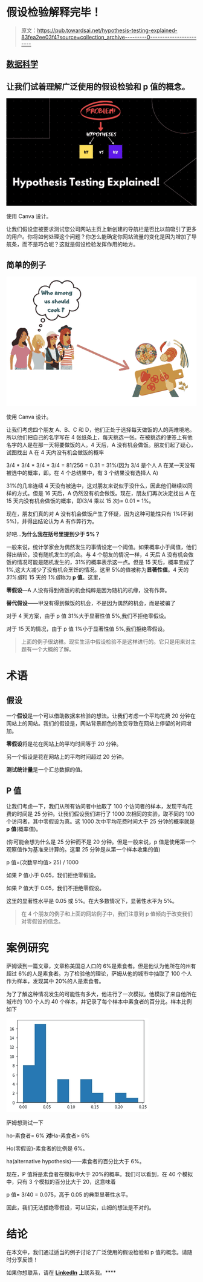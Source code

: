 # 假设检验解释完毕！

> 原文：<https://pub.towardsai.net/hypothesis-testing-explained-83fea2ee03f4?source=collection_archive---------0----------------------->

## [数据科学](https://towardsai.net/p/category/data-science)

## 让我们试着理解广泛使用的假设检验和 p 值的概念。

![](img/308b9051f30cf6d9fc898c203dc3ded9.png)

使用 Canva 设计。

让我们假设您被要求测试您公司网站主页上新创建的导航栏是否比以前吸引了更多的用户。你将如何处理这个问题？你怎么能确定你网站流量的变化是因为增加了导航条，而不是巧合呢？这就是假设检验发挥作用的地方。

## 简单的例子

![](img/09e5b0a5ca7a12d22a1588c552d68e38.png)

使用 Canva 设计。

让我们考虑四个朋友 A、B、C 和 D，他们正处于选择每天做饭的人的两难境地。所以他们把自己的名字写在 4 张纸条上，每天挑选一张。在被挑选的便签上有他名字的人是在那一天将要做饭的人。4 天后，A 没有机会做饭。朋友们起了疑心，试图找出 A 在 4 天内没有机会做饭的概率

3/4 * 3/4 * 3/4 * 3/4 = 81/256 = 0.31 = 31%(因为 3/4 是个人 A 在某一天没有被选中的概率，即。在 4 个总结果中，有 3 个结果没有选择人 A)

31%的几率连续 4 天没有被选中，这对朋友来说似乎没什么，因此他们继续以同样的方式。但是 16 天后，A 仍然没有机会做饭。现在，朋友们再次决定找出 A 在 15 天内没有机会做饭的概率，即(3/4 乘以 15 次)= 0.01 = 1%。

现在，朋友们真的对 A 没有机会做饭产生了怀疑，因为这种可能性只有 1%(不到 5%)，并得出结论认为 A 有作弊行为。

好吧…**为什么我在括号里提到少于 5%？**

一般来说，统计学家会为偶然发生的事情设定一个阈值。如果概率小于阈值，他们得出结论，没有随机发生的机会。与 4 个朋友的情况一样，4 天后 A 没有机会做饭的情况可能是随机发生的，31%的概率表示这一点。但是 15 天后，概率变成了 1%,这大大减少了没有机会烹饪的情况。这里 5%的值被称为**显著性值**。4 天的 *31%值*和 15 天的 *1%值*称为 **p 值**。这里，

**零假设**—A 人没有得到做饭的机会纯粹是因为随机的机缘，没有作弊。

**替代假设**——甲没有得到做饭的机会，不是因为偶然的机会，而是被骗了

对于 4 天方案，由于 p 值 31%大于显著性值 5%,我们不拒绝零假设。

对于 15 天的情况，由于 p 值 1%小于显著性值 5%,我们拒绝零假设。

> 上面的例子很幼稚。现实生活中假设检验不是这样进行的。它只是用来对主题有一个大概的了解。

# 术语

## **假设**

一个**假设**是一个可以借助数据来检验的想法。让我们考虑一个平均花费 20 分钟在网站上的网站。我们的假设是，网站背景颜色的改变导致在网站上停留的时间增加。

**零假设**将是花在网站上的平均时间等于 20 分钟。

另一个假设是花在网站上的平均时间超过 20 分钟。

**测试统计量**是一个汇总数据的值。

## **P 值**

让我们考虑一下，我们从所有访问者中抽取了 100 个访问者的样本，发现平均花费的时间是 25 分钟。让我们假设我们进行了 1000 次相同的实验，取不同的 100 个访问者，其中零假设为真。这 1000 次中平均花费时间大于 25 分钟的概率就是 **p 值**(概率值)。

(你可能会想为什么是 25 分钟而不是 20 分钟。但是一般来说，p 值是使用第一个观察值作为基准来计算的。这里 25 分钟是从第一个样本收集的值)

p 值=(次数平均值> 25) / 1000

如果 P 值小于 0.05，我们拒绝零假设。

如果 P 值大于 0.05，我们不拒绝零假设。

这里的显著性水平是 0.05 或 5%。在大多数情况下，显著性水平为 5%。

> 在 4 个朋友的例子和上面的网站例子中，我们注意到 p 值倾向于改变我们对零假设的信念。

# 案例研究

萨姆读到一篇文章，文章称美国总人口的 6%是素食者。但是他认为他所在的州有超过 6%的人是素食者。为了检验他的理论，萨姆从他的城市中抽取了 100 个人作为样本，发现其中 20%的人是素食者。

为了了解这种情况发生的可能性有多大，他进行了一次模拟。他模拟了来自他所在城市的 100 个人的 40 个样本，并记录了每个样本中素食者的百分比。样本比例如下

![](img/1dc0c3e547e1f62b309dd313eafa9cd2.png)

萨姆想测试一下

ho-素食者= 6% **对**Ha-素食者> 6%

Ho(零假设)-素食者的比例是 6%。

ha(alternative hypothesis)——素食者的百分比大于 6%。

现在，P 值将是素食者在模拟中大于 20%的概率。我们可以看到，在 40 个模拟中，只有 3 个模拟的百分比大于 20，这意味着

p 值= 3/40 = 0.075，高于 0.05 的典型显著性水平。

因此，我们无法拒绝零假设，可以证实，山姆的想法是不对的。

# 结论

在本文中，我们通过适当的例子讨论了广泛使用的假设检验和 p 值的概念。请随时分享反馈！

如果你想联系，请在 [**LinkedIn**](https://www.linkedin.com/in/saiteja-kura-49803b13b/) **上**联系我。****